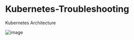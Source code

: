 # Kubernetes-Troubleshooting
Kubernetes Architecture

![image](https://github.com/user-attachments/assets/120d4fce-904f-4233-b668-1b81cc0c0713)


